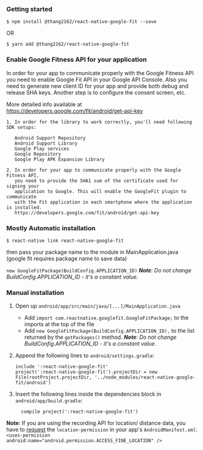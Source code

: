 ### Getting started

`$ npm install @thang2162/react-native-google-fit --save`

OR

`$ yarn add @thang2162/react-native-google-fit`

### Enable Google Fitness API for your application

In order for your app to communicate properly with the Google Fitness API you need to enable Google Fit API in your Google API Console.
Also you need to generate new client ID for your app and provide both debug and release SHA keys.
Another step is to configure the consent screen, etc.

More detailed info available at
https://developers.google.com/fit/android/get-api-key


```
1. In order for the library to work correctly, you'll need following SDK setups:

   Android Support Repository
   Android Support Library
   Google Play services
   Google Repository
   Google Play APK Expansion Library

2. In order for your app to communicate properly with the Google Fitness API,
   you need to provide the SHA1 sum of the certificate used for signing your
   application to Google. This will enable the GoogleFit plugin to communicate
   with the Fit application in each smartphone where the application is installed.
   https://developers.google.com/fit/android/get-api-key
```

### Mostly Automatic installation

`$ react-native link react-native-google-fit`

then pass your package name to the module in MainApplication.java (google fit requires package name to save data)

`new GoogleFitPackage(BuildConfig.APPLICATION_ID)`
_**Note**: Do not change BuildConfig.APPLICATION_ID - it's a constant value._

### Manual installation

1. Open up `android/app/src/main/java/[...]/MainApplication.java`

    * Add `import com.reactnative.googlefit.GoogleFitPackage;` to the imports at the top of the file
    * Add `new GoogleFitPackage(BuildConfig.APPLICATION_ID),` to the list returned by the `getPackages()` method.
    _**Note**: Do not change BuildConfig.APPLICATION_ID - it's a constant value._

2. Append the following lines to `android/settings.gradle`:
   ```
   include ':react-native-google-fit'
   project(':react-native-google-fit').projectDir = new File(rootProject.projectDir, '../node_modules/react-native-google-fit/android')
   ```
3. Insert the following lines inside the dependencies block in `android/app/build.gradle`:

   ```
     compile project(':react-native-google-fit')
   ```


 **Note**: If you are using the recording API for location/ distance data, you have to [request](https://developer.android.com/training/location/permissions) the `location-permission` in your app's `AndroidManifest.xml`:
 `<uses-permission android:name="android.permission.ACCESS_FINE_LOCATION" />`
